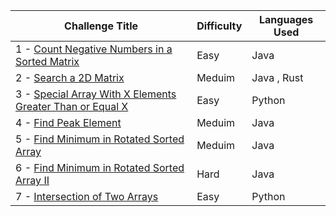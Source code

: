 | Challenge Title                                                                                              | Difficulty | Languages Used                         |
| ------------------------------------------------------------------------------------------------------------ | ---------- | -------------------------------------- |
| 1 - [Count Negative Numbers in a Sorted Matrix](https://leetcode.com/problems/count-negative-numbers-in-a-sorted-matrix/description/) | Easy | Java |
| 2 - [Search a 2D Matrix](https://leetcode.com/problems/search-a-2d-matrix/description/) | Meduim | Java , Rust |
| 3 - [Special Array With X Elements Greater Than or Equal X](https://leetcode.com/problems/special-array-with-x-elements-greater-than-or-equal-x/) | Easy | Python |
| 4 - [Find Peak Element](https://leetcode.com/problems/find-peak-element/description/) | Meduim | Java |
| 5 - [Find Minimum in Rotated Sorted Array](https://leetcode.com/problems/find-minimum-in-rotated-sorted-array/description/) | Meduim | Java |
| 6 - [Find Minimum in Rotated Sorted Array II](https://leetcode.com/problems/find-minimum-in-rotated-sorted-array-ii/description/) | Hard | Java |
| 7 - [Intersection of Two Arrays](https://leetcode.com/problems/intersection-of-two-arrays/description/) | Easy | Python |